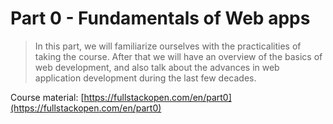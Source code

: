 # Part 0 - Fundamentals of Web apps

> In this part, we will familiarize ourselves with the practicalities of taking the course. After that we will have an overview of the basics of web development, and also talk about the advances in web application development during the last few decades.

Course material: [https://fullstackopen.com/en/part0](https://fullstackopen.com/en/part0)